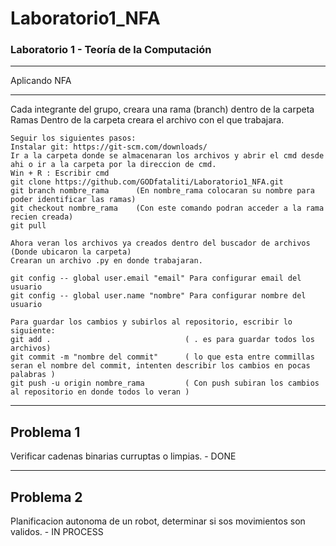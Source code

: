 # Laboratorio1_NFA

### Laboratorio 1 - Teoría de la Computación
---
 Aplicando NFA
***
 Cada integrante del grupo, creara una rama (branch) dentro de la carpeta Ramas
 Dentro de la carpeta creara el archivo con el que trabajara.
 
 ```
 Seguir los siguientes pasos:
 Instalar git: https://git-scm.com/downloads/
 Ir a la carpeta donde se almacenaran los archivos y abrir el cmd desde ahi o ir a la carpeta por la direccion de cmd.
 Win + R : Escribir cmd
 git clone https://github.com/GODfataliti/Laboratorio1_NFA.git
 git branch nombre_rama      (En nombre_rama colocaran su nombre para poder identificar las ramas)
 git checkout nombre_rama    (Con este comando podran acceder a la rama recien creada)
 git pull
 
 Ahora veran los archivos ya creados dentro del buscador de archivos (Donde ubicaron la carpeta)
 Crearan un archivo .py en donde trabajaran.

 git config -- global user.email "email" Para configurar email del usuario
 git config -- global user.name "nombre" Para configurar nombre del usuario
 
 Para guardar los cambios y subirlos al repositorio, escribir lo siguiente:
 git add .                              ( . es para guardar todos los archivos)
 git commit -m "nombre del commit"      ( lo que esta entre commillas seran el nombre del commit, intenten describir los cambios en pocas palabras )
 git push -u origin nombre_rama         ( Con push subiran los cambios al repositorio en donde todos lo veran )
 
 ```
---
## Problema 1

Verificar cadenas binarias curruptas o limpias. - DONE

---
## Problema 2

Planificacion autonoma de un robot, determinar si sos movimientos son validos. - IN PROCESS